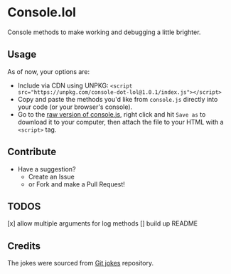 # Console.lol

Console methods to make working and debugging a little brighter.

## Usage
As of now, your options are:
- Include via CDN using UNPKG: 
    `<script src="https://unpkg.com/console-dot-lol@1.0.1/index.js"></script>`
- Copy and paste the methods you'd like from `console.js` directly into your code (or your browser's console).
- Go to the [raw version of console.js](https://raw.githubusercontent.com/sajoy/console-dot-lol/master/console.js), right click and hit `Save as` to download it to your computer, then attach the file to your HTML with a `<script>` tag.


## Contribute
- Have a suggestion?
    - Create an Issue
    - or Fork and make a Pull Request!


## TODOS
[x] allow multiple arguments for log methods
[] build up README


## Credits
The jokes were sourced from <a href="https://github.com/EugeneKay/git-jokes">Git jokes</a> repository.